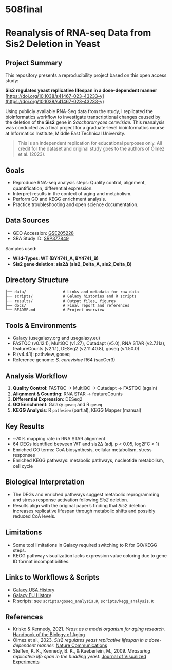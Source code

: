 # 508final
# Reanalysis of RNA-seq Data from Sis2 Deletion in Yeast

## Project Summary

This repository presents a reproducibility project based on this open access study:

**Sis2 regulates yeast replicative lifespan in a dose-dependent manner**
[https://doi.org/10.1038/s41467-023-43233-y](https://doi.org/10.1038/s41467-023-43233-y)

Using publicly available RNA-Seq data from the study, I replicated the bioinformatics workflow to investigate transcriptional changes caused by the deletion of the **Sis2** gene in *Saccharomyces cerevisiae*. This reanalysis was conducted as a final project for a graduate-level bioinformatics course at Informatics Institute, Middle East Technical University.

> This is an independent replication for educational purposes only. All credit for the dataset and original study goes to the authors of Ölmez et al. (2023).

## Goals

* Reproduce RNA-seq analysis steps: Quality control, alignment, quantification, differential expression.
* Interpret results in the context of aging and metabolism.
* Perform GO and KEGG enrichment analysis.
* Practice troubleshooting and open science documentation.

## Data Sources

* GEO Accession: [GSE205228](https://www.ncbi.nlm.nih.gov/geo/query/acc.cgi?acc=GSE205228)
* SRA Study ID: [SRP377849](https://trace.ncbi.nlm.nih.gov/Traces/index.html?view=study&acc=SRP377849)

Samples used:

* **Wild-Types: WT (BY4741\_A, BY4741\_B)**
* **Sis2 gene deletion: sis2Δ (sis2\_Delta\_A, sis2\_Delta\_B)**

## Directory Structure

```
├── data/                # Links and metadata for raw data
├── scripts/             # Galaxy histories and R scripts
├── results/             # Output files, figures
├── docs/                # Final report and references
└── README.md            # Project overview
```

## Tools & Environments

* Galaxy (usegalaxy.org and usegalaxy.eu)
* FASTQC (v0.12.1), MultiQC (v1.27), Cutadapt (v5.0), RNA STAR (v2.7.11a), featureCounts (v2.1.1), DESeq2 (v2.11.40.8), goseq (v.1.50.0)
* R (v4.4.1): pathview, goseq
* Reference genome: *S. cerevisiae* R64 (sacCer3)

## Analysis Workflow

1. **Quality Control**: FASTQC → MultiQC → Cutadapt → FASTQC (again)
2. **Alignment & Counting**: RNA STAR → featureCounts
3. **Differential Expression**: DESeq2
4. **GO Enrichment**: Galaxy `goseq` and R `goseq`
5. **KEGG Analysis**: R `pathview` (partial), KEGG Mapper (manual)

## Key Results

* \~70% mapping rate in RNA STAR alignment
* 64 DEGs identified between WT and sis2Δ (adj. p < 0.05, log2FC > 1)
* Enriched GO terms: CoA biosynthesis, cellular metabolism, stress responses
* Enriched KEGG pathways: metabolic pathways, nucleotide metabolism, cell cycle

## Biological Interpretation

* The DEGs and enriched pathways suggest metabolic reprogramming and stress response activation following *Sis2* deletion.
* Results align with the original paper’s finding that *Sis2* deletion increases replicative lifespan through metabolic shifts and possibly reduced CoA levels.

## Limitations

* Some tool limitations in Galaxy required switching to R for GO/KEGG steps.
* KEGG pathway visualization lacks expression value coloring due to gene ID format incompatibilities.

## Links to Workflows & Scripts

* [Galaxy USA History](https://usegalaxy.org/u/ardakaragoz/h/take-home-1)
* [Galaxy EU History](https://usegalaxy.eu/u/ardkrz/h/eu-take-home-1)
* R scripts: see `scripts/goseq_analysis.R`, `scripts/kegg_analysis.R`

## References

* Krisko & Kennedy, 2021. *Yeast as a model organism for aging research.* [Handbook of the Biology of Aging](https://doi.org/10.1016/B978-0-12-815962-0.00008-1) 
* Ölmez et al., 2023. *Sis2 regulates yeast replicative lifespan in a dose-dependent manner*. [Nature Communications](https://doi.org/10.1038/s41467-023-43233-y)
* Steffen, K. K., Kennedy, B. K., & Kaeberlein, M., 2009. *Measuring replicative life span in the budding yeast*. [Journal of Visualized Experiments](https://doi.org/10.3791/1209)
